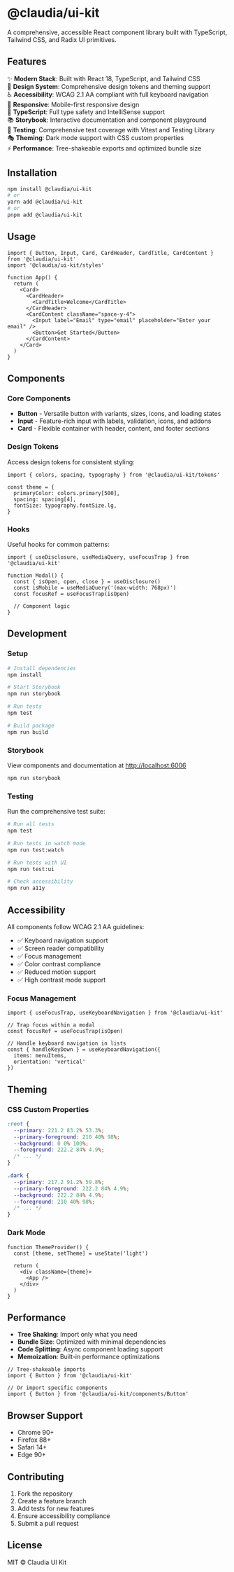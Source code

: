 # @claudia/ui-kit

A comprehensive, accessible React component library built with TypeScript, Tailwind CSS, and Radix UI primitives.

## Features

✨ **Modern Stack**: Built with React 18, TypeScript, and Tailwind CSS  
🎨 **Design System**: Comprehensive design tokens and theming support  
♿ **Accessibility**: WCAG 2.1 AA compliant with full keyboard navigation  
📱 **Responsive**: Mobile-first responsive design  
🎯 **TypeScript**: Full type safety and IntelliSense support  
📚 **Storybook**: Interactive documentation and component playground  
🧪 **Testing**: Comprehensive test coverage with Vitest and Testing Library  
🎭 **Theming**: Dark mode support with CSS custom properties  
⚡ **Performance**: Tree-shakeable exports and optimized bundle size  

## Installation

```bash
npm install @claudia/ui-kit
# or
yarn add @claudia/ui-kit
# or
pnpm add @claudia/ui-kit
```

## Usage

```tsx
import { Button, Input, Card, CardHeader, CardTitle, CardContent } from '@claudia/ui-kit'
import '@claudia/ui-kit/styles'

function App() {
  return (
    <Card>
      <CardHeader>
        <CardTitle>Welcome</CardTitle>
      </CardHeader>
      <CardContent className="space-y-4">
        <Input label="Email" type="email" placeholder="Enter your email" />
        <Button>Get Started</Button>
      </CardContent>
    </Card>
  )
}
```

## Components

### Core Components

- **Button** - Versatile button with variants, sizes, icons, and loading states
- **Input** - Feature-rich input with labels, validation, icons, and addons
- **Card** - Flexible container with header, content, and footer sections

### Design Tokens

Access design tokens for consistent styling:

```tsx
import { colors, spacing, typography } from '@claudia/ui-kit/tokens'

const theme = {
  primaryColor: colors.primary[500],
  spacing: spacing[4],
  fontSize: typography.fontSize.lg,
}
```

### Hooks

Useful hooks for common patterns:

```tsx
import { useDisclosure, useMediaQuery, useFocusTrap } from '@claudia/ui-kit'

function Modal() {
  const { isOpen, open, close } = useDisclosure()
  const isMobile = useMediaQuery('(max-width: 768px)')
  const focusRef = useFocusTrap(isOpen)
  
  // Component logic
}
```

## Development

### Setup

```bash
# Install dependencies
npm install

# Start Storybook
npm run storybook

# Run tests
npm test

# Build package
npm run build
```

### Storybook

View components and documentation at [http://localhost:6006](http://localhost:6006)

```bash
npm run storybook
```

### Testing

Run the comprehensive test suite:

```bash
# Run all tests
npm test

# Run tests in watch mode
npm run test:watch

# Run tests with UI
npm run test:ui

# Check accessibility
npm run a11y
```

## Accessibility

All components follow WCAG 2.1 AA guidelines:

- ✅ Keyboard navigation support
- ✅ Screen reader compatibility  
- ✅ Focus management
- ✅ Color contrast compliance
- ✅ Reduced motion support
- ✅ High contrast mode support

### Focus Management

```tsx
import { useFocusTrap, useKeyboardNavigation } from '@claudia/ui-kit'

// Trap focus within a modal
const focusRef = useFocusTrap(isOpen)

// Handle keyboard navigation in lists
const { handleKeyDown } = useKeyboardNavigation({
  items: menuItems,
  orientation: 'vertical'
})
```

## Theming

### CSS Custom Properties

```css
:root {
  --primary: 221.2 83.2% 53.3%;
  --primary-foreground: 210 40% 98%;
  --background: 0 0% 100%;
  --foreground: 222.2 84% 4.9%;
  /* ... */
}

.dark {
  --primary: 217.2 91.2% 59.8%;
  --primary-foreground: 222.2 84% 4.9%;
  --background: 222.2 84% 4.9%;
  --foreground: 210 40% 98%;
  /* ... */
}
```

### Dark Mode

```tsx
function ThemeProvider() {
  const [theme, setTheme] = useState('light')
  
  return (
    <div className={theme}>
      <App />
    </div>
  )
}
```

## Performance

- **Tree Shaking**: Import only what you need
- **Bundle Size**: Optimized with minimal dependencies
- **Code Splitting**: Async component loading support
- **Memoization**: Built-in performance optimizations

```tsx
// Tree-shakeable imports
import { Button } from '@claudia/ui-kit'

// Or import specific components
import { Button } from '@claudia/ui-kit/components/Button'
```

## Browser Support

- Chrome 90+
- Firefox 88+
- Safari 14+
- Edge 90+

## Contributing

1. Fork the repository
2. Create a feature branch
3. Add tests for new features
4. Ensure accessibility compliance
5. Submit a pull request

## License

MIT © Claudia UI Kit